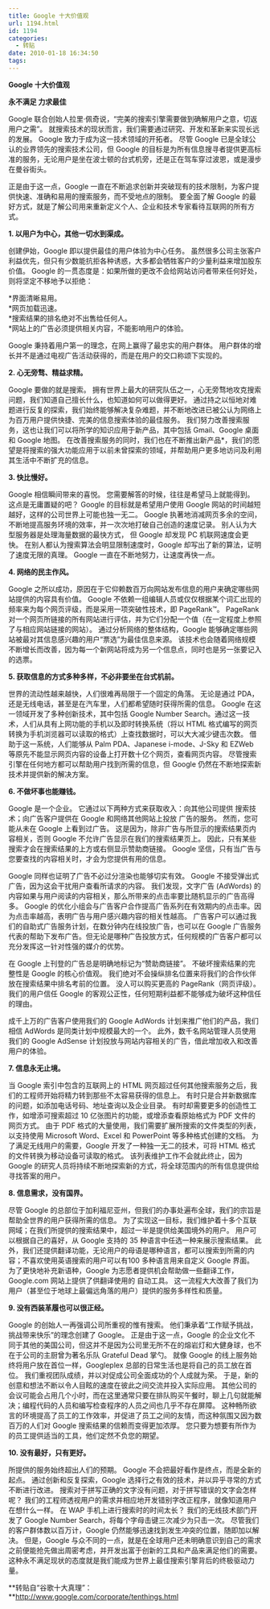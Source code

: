 ```yaml
---
title: Google 十大价值观
url: 1194.html
id: 1194
categories:
  - 转贴
date: 2010-01-18 16:34:50
tags:
---
```


**Google 十大价值观**

  
**永不满足 力求最佳**  
  
Google 联合创始人拉里·佩奇说，“完美的搜索引擎需要做到确解用户之意，切返用户之需”。 就搜索技术的现状而言，我们需要通过研究、开发和革新来实现长远的发展。 Google 致力于成为这一技术领域的开拓者。 尽管 Google 已是全球公认的业界领先的搜索技术公司，但 Google 的目标是为所有信息搜寻者提供更高标准的服务，无论用户是坐在波士顿的台式机旁，还是正在驾车穿过波恩，或是漫步在曼谷街头。  
  
正是由于这一点，Google 一直在不断追求创新并突破现有的技术限制，为客户提供快速、准确和易用的搜索服务，而不受地点的限制。 要全面了解 Google 的最好方式，就是了解公司用来重新定义个人、企业和技术专家看待互联网的所有方式。  
  
**1\. 以用户为中心，其他一切水到渠成。**  
  
创建伊始，Google 即以提供最佳的用户体验为中心任务。 虽然很多公司主张客户利益优先，但只有少数能抗拒各种诱惑，大多都会牺牲客户的少量利益来增加股东价值。 Google 的一贯态度是：如果所做的更改不会给网站访问者带来任何好处，则将坚定不移地予以拒绝：  
  
*界面清晰易用。  
*网页加载迅速。  
*搜索结果的排名绝对不出售给任何人。  
*网站上的广告必须提供相关内容，不能影响用户的体验。  
  
Google 秉持着用户第一的理念，在网上赢得了最忠实的用户群体。 用户群体的增长并不是通过电视广告活动获得的，而是在用户的交口称颂下实现的。  
  
**2\. 心无旁骛、精益求精。**  
  
Google 要做的就是搜索。 拥有世界上最大的研究队伍之一，心无旁骛地攻克搜索问题，我们知道自己擅长什么，也知道如何可以做得更好。 通过持之以恒地对难题进行反复的探索，我们始终能够解决复杂难题，并不断地改进已被公认为网络上为百万用户提供快捷、完美的信息搜索体验的最佳服务。 我们努力改善搜索服务，这也让我们可以将所学的知识应用于新产品，其中包括 Gmail、Google 桌面和 Google 地图。 在改善搜索服务的同时，我们也在不断推出新产品*，我们的愿望是将搜索的强大功能应用于以前未曾探索的领域，并帮助用户更多地访问及利用其生活中不断扩充的信息。  
  
**3\. 快比慢好。**  
  
Google 相信瞬间带来的喜悦。 您需要解答的时候，往往是希望马上就能得到。 这点是无庸置疑的吧？ Google 的目标就是希望用户使用 Google 网站的时间越短越好，这样的公司世界上可能也独一无二。 Google 执著地消减网页多余的空间，不断地提高服务环境的效率，并一次次地打破自己创造的速度记录。 别人认为大型服务器是处理海量数据的最快方式， 但 Google 却发现 PC 机联网速度会更快。 在别人都认为搜索算法会明显限制速度时，Google 却写出了新的算法，证明了速度无限的真理。 Google 一直在不断地努力，让速度再快一点。  
  
**4\. 网络的民主作风。**  
  
Google 之所以成功，原因在于它仰赖数百万向网站发布信息的用户来确定哪些网站提供的内容具有价值。 Google 不依赖一组编辑人员或仅仅根据某个词汇出现的频率来为每个网页评级，而是采用一项突破性技术，即 PageRank™。 PageRank 对一个网页所链接的所有网站进行评估，并为它们分配一个值（在一定程度上参照了与相应网站链接的网站）。 通过分析网络的整体结构，Google 能够确定哪些网站被最对其信息感兴趣的用户“票选”为最佳信息来源。 该技术也会随着网络规模不断增长而改善，因为每一个新网站将成为另一个信息点，同时也是另一张要记入的选票。  
  
**5\. 获取信息的方式多种多样，不必非要坐在台式机前。**  
  
世界的流动性越来越快，人们很难再局限于一个固定的角落。 无论是通过 PDA，还是无线电话，甚至是在汽车里，人们都希望随时获得所需的信息。 Google 在这一领域开发了多种创新技术，其中包括 Google Number Search。通过这一技术，人们从具有上网功能的手机以及即时转换系统（将以 HTML 格式编写的网页转换为手机浏览器可以读取的格式）上查找数据时，可以大大减少键击次数。 借助于这一系统，人们能够从 Palm PDA、Japanese i-mode、J-Sky 和 EZWeb 等原先不能显示网页内容的设备上打开数十亿个网页，查看网页内容。 尽管搜索引擎在任何地方都可以帮助用户找到所需的信息，但 Google 仍然在不断地探索新技术并提供新的解决方案。  
  
**6\. 不做坏事也能赚钱。**  
  
Google 是一个企业。 它通过以下两种方式来获取收入：向其他公司提供 搜索技术；向广告客户提供在 Google 和网络其他网站上投放 广告的服务。 然而，您可能从未在 Google 上看到过广告。 这是因为，除非广告与所显示的搜索结果页内容相关，否则 Google 不允许广告显示在我们的搜索结果页上。 因此，只有某些搜索才会在搜索结果的上方或右侧显示赞助商链接。 Google 坚信，只有当广告与您要查找的内容相关时，才会为您提供有用的信息。  
  
Google 同样也证明了广告不必过分渲染也能够切实有效。 Google 不接受弹出式广告，因为这会干扰用户查看所请求的内容。 我们发现，文字广告 (AdWords) 的内容如果与用户阅读的内容相关，那么所带来的点击率要比随机显示的广告高得多。 Google 的优化小组会与广告客户合作提高广告系列在有效期内的点击率。因为点击率越高，表明广告与用户感兴趣内容的相关性越高。 广告客户可以通过我们的自助式广告服务计划，在数分钟内在线投放广告，也可以在 Google 广告服务代表的帮助下发布广告。但无论是哪种广告投放方式，任何规模的广告客户都可以充分发挥这一针对性强的媒介的优势。  
  
在 Google 上刊登的广告总是明确地标记为“赞助商链接”。 不破坏搜索结果的完整性是 Google 的核心价值观。 我们绝对不会操纵排名位置来将我们的合作伙伴放在搜索结果中排名考前的位置。 没人可以购买更高的 PageRank（网页评级）。 我们的用户信任 Google 的客观公正性，任何短期利益都不能够成为破坏这种信任的理由。  
  
成千上万的广告客户使用我们的 Google AdWords 计划来推广他们的产品，我们相信 AdWords 是同类计划中规模最大的一个。 此外，数千名网站管理人员使用我们的 Google AdSense 计划投放与网站内容相关的广告，借此增加收入和改善用户的体验。  
  
**7\. 信息永无止境。**  
  
当 Google 索引中包含的互联网上的 HTML 网页超过任何其他搜索服务之后，我们的工程师开始将精力转到那些不太容易获得的信息上。 有时只是合并新数据库的问题，如添加电话号码、地址查询以及企业目录。 有时却需要更多的创造性工作，如增添可搜索超过 10 亿张图片的功能，或增添查看原始格式为 PDF 文件的网页方式。 由于 PDF 格式的大量使用，我们需要扩展所搜索的文件类型的列表，以支持使用 Microsoft Word、Excel 和 PowerPoint 等多种格式创建的文档。 为了满足无线用户的需要，Google 开发了一种独一无二的技术，可将 HTML 格式的文件转换为移动设备可读取的格式。 该列表维护工作不会就此终止，因为 Google 的研究人员将持续不断地探索新的方式，将全球范围内的所有信息提供给寻找答案的用户。  
  
**8\. 信息需求，没有国界。**  
  
尽管 Google 的总部位于加利福尼亚州，但我们的办事处遍布全球，我们的宗旨是帮助全世界的用户获得所需的信息。 为了实现这一目标，我们维护着十多个互联网域；在我们所提供的搜索结果中，超过一半是提供给美国境外的用户。 用户可以根据自己的喜好，从 Google 支持的 35 种语言中任选一种来展示搜索结果。 此外，我们还提供翻译功能，无论用户的母语是哪种语言，都可以搜索到所需的内容；不喜欢使用英语搜索的用户可以有100 多种语言用来自定义 Google 界面。 为了更快地补充新语种，Google 为志愿者提供机会帮助做一些翻译工作，Google.com 网站上提供了供翻译使用的 自动工具。 这一流程大大改善了我们为用户（甚至位于地球上最偏远角落的用户）提供的服务多样性和质量。  
  
**9\. 没有西装革履也可以很正经。**  
  
Google 的创始人一再强调公司所重视的惟有搜索。 他们秉承着“工作赋予挑战，挑战带来快乐”的理念创建了 Google。 正是由于这一点，Google 的企业文化不同于其他的美国公司，但这并不是因为公司里无所不在的熔岩灯和大健身球，也不在于公司的主厨曾为著名乐队 Grateful Dead 掌勺。 就像 Google 的线上服务始终将用户放在首位一样，Googleplex 总部的日常生活也是将自己的员工放在首位。 我们重视团队成绩，并以对促成公司全面成功的个人成就为荣。 于是，新的创意和想法不断以令人目眩的速度在彼此之间交流并投入实际应用。 其他公司的会议可能会占用几个小时，而在这里通常只要在排队购买午餐时，聊上几句就能解决；编程代码的人员和编写检查程序的人员之间也几乎不存在屏障。 这种畅所欲言的环境提高了员工的工作效率，并促进了员工之间的友情，而这种氛围又因为数百万的人们对 Google 搜索结果的信赖而变得更加浓厚。 您只要为想要有所作为的员工提供适当的工具，他们定然不负您的期望。  
  
**10\. 没有最好，只有更好。**  
  
所提供的服务始终超出人们的预期。 Google 不会把最好看作是终点，而是全新的起点。 通过创新和反复探索，Google 选择行之有效的技术，并以异乎寻常的方式不断进行改进。 搜索对于拼写正确的文字没有问题，对于拼写错误的文字会怎样呢？ 我们的工程师透视用户的需求并相应地开发错别字改正程序，就像知道用户在想什么一样。 在 WAP 手机上进行搜索时的时间太长？ 我们的无线技术部门开发了 Google Number Search，将每个字母击键三次减少为只击一次。 尽管我们的客户群体数以百万计，Google 仍然能够迅速找到发生冲突的位置，随即加以解决。 但是，Google 与众不同的一点，就是在全球用户还未明确意识到自己的需求之前便能抢先做出周密考虑，并开发出富于创新的工具和产品来满足他们的需要。 这种永不满足现状的态度就是我们能成为世界上最佳搜索引擎背后的终极驱动力量。  
  
**转贴自“谷歌十大真理”：**http://www.google.com/corporate/tenthings.html